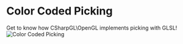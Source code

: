 ﻿# Color Coded Picking
Get to know how CSharpGL\OpenGL implements picking with GLSL!
![Color Coded Picking](https://github.com/bitzhuwei/CSharpGL/blob/master/Demos/ColorCodedPicking/ColorCodedPicking.png?raw=true)
